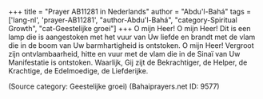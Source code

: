 +++
title = "Prayer AB11281 in Nederlands"
author = "Abdu'l-Bahá"
tags = ['lang-nl', 'prayer-AB11281', "author-Abdu'l-Bahá", "category-Spiritual Growth", "cat-Geestelijke groei"]
+++
O mijn Heer! O mijn Heer! Dit is een lamp die is aangestoken met het vuur van Uw liefde en brandt met de vlam die in de boom van Uw barmhartigheid is ontstoken. O mijn Heer! Vergroot zijn ontvlambaarheid, hitte en vuur met de vlam die in de Sinaï van Uw Manifestatie is ontstoken. Waarlijk, Gij zijt de Bekrachtiger, de Helper, de Krachtige, de Edelmoedige, de Liefderijke.

(Source category: Geestelijke groei)
(Bahaiprayers.net ID: 9577)
